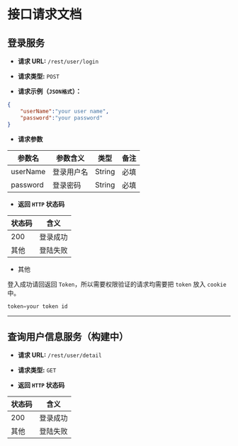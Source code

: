 # 接口请求文档

## **登录服务**

+ **请求 URL:**  `/rest/user/login`

+ **请求类型:** `POST`

+ **请求示例（`JSON格式`）：**
```JSON
{
	"userName":"your user name",
	"password":"your password"
}
```
+ **请求参数**

|参数名|参数含义|类型|备注|
|-----|--------|----|----|
|userName| 登录用户名| String | 必填|
|password| 登录密码|String| 必填|

+ **返回 `HTTP` 状态码**

|状态码|含义|
|-----|--------|
|200| 登录成功|
|其他| 登陆失败|

+ 其他

登入成功请回返回 `Token`，所以需要权限验证的请求均需要把 `token` 放入 `cookie` 中。

```Javascript
token=your token id
```

***
## 查询用户信息服务（构建中）

+ **请求 URL:**  `/rest/user/detail`

+ **请求类型:** `GET`

+ **返回 `HTTP` 状态码**

|状态码|含义|
|-----|--------|
|200| 登录成功|
|其他| 登陆失败|





